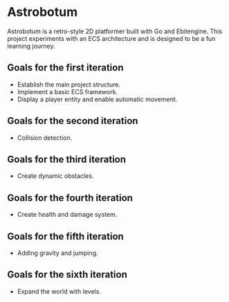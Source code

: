 # Astrobotum

Astrobotum is a retro-style 2D platformer built with Go and Ebitengine. This project experiments with an ECS architecture and is designed to be a fun learning journey.

## Goals for the first iteration

- Establish the main project structure.
- Implement a basic ECS framework.
- Display a player entity and enable automatic movement.

## Goals for the second iteration

- Collision detection.

## Goals for the third iteration

- Create dynamic obstacles.

## Goals for the fourth iteration

- Create health and damage system.

## Goals for the fifth iteration

- Adding gravity and jumping.

## Goals for the sixth iteration

- Expand the world with levels.
